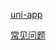 
[uni-app](https://uniapp.dcloud.net.cn/)


[常见问题](https://www.yuque.com/zhangpeng-xiatc/ig3p04/mz4ovd?#a28eaf9e)
